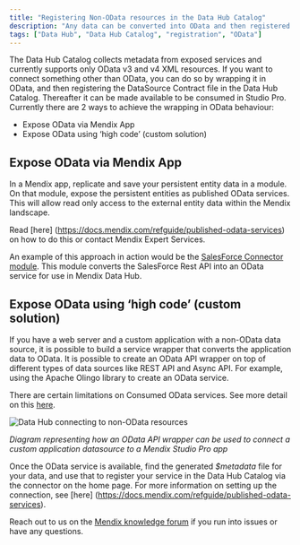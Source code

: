 ```yaml
---
title: "Registering Non-OData resources in the Data Hub Catalog"
description: "Any data can be converted into OData and then registered in the Data Hub Catalog."
tags: ["Data Hub", "Data Hub Catalog", "registration", "OData"]
---
```


The Data Hub Catalog collects metadata from exposed services and currently supports only OData v3 and v4 XML resources. If you want to connect something other than OData, you can do so by wrapping it in OData, and then registering the DataSource Contract file in the Data Hub Catalog. Thereafter it can be made available to be consumed in Studio Pro. Currently there are 2 ways to achieve the wrapping in OData behaviour:

- Expose OData via Mendix App
- Expose OData using ‘high code’ (custom solution)



## Expose OData via Mendix App

In a Mendix app, replicate and save your persistent entity data in a module. On that module, expose the persistent entities as published OData services. This will allow read only access to the external entity data within the Mendix landscape.

Read [here] (https://docs.mendix.com/refguide/published-odata-services) on how to do this or contact Mendix Expert Services. 

An example of this approach in action would be the [SalesForce Connector module](https://marketplace.mendix.com/link/component/111393). This module converts the SalesForce Rest API into an OData service for use in Mendix Data Hub.


## Expose OData using ‘high code’ (custom solution)

If you have a web server and a custom application with a non-OData data source, it is possible to build a service wrapper that converts the application data to OData. It is possible to create an OData API wrapper on top of different types of data sources like REST API and Async API. For example, using the Apache Olingo library to create an OData service.

There are certain limitations on Consumed OData services. See more detail on this  [here](https://docs.mendix.com/refguide/consumed-odata-services#2-odata-services-and-external-entities).


![Data Hub connecting to non-OData resources](/attachments/non-odata.jpg)

*Diagram representing how an OData API wrapper can be used to connect a custom application datasource to a Mendix Studio Pro app*


Once the OData service is available, find the generated *$metadata* file for your data, and use that to register your service in the Data Hub Catalog via the connector on the home page. For more information on setting up the connection, see [here] (https://docs.mendix.com/refguide/published-odata-services).

Reach out to us on the [Mendix knowledge forum](https://forum.mendix.com/index.html) if you run into issues or have any questions.